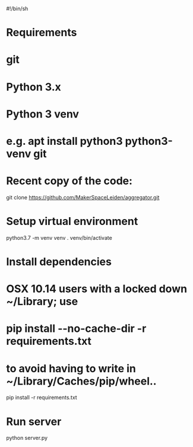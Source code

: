 #!/bin/sh
#
# Requirements
# git
# Python 3.x
# Python 3 venv
# 
# e.g. apt install python3 python3-venv git

# Recent copy of the code:
git clone https://github.com/MakerSpaceLeiden/aggregator.git

# Setup virtual environment
python3.7 -m venv venv
 . venv/bin/activate

# Install dependencies
# 
# OSX 10.14 users with a locked down ~/Library; use
# pip install --no-cache-dir -r requirements.txt
# to avoid having to write in ~/Library/Caches/pip/wheel..
pip install -r requirements.txt 

# Run server
python server.py

